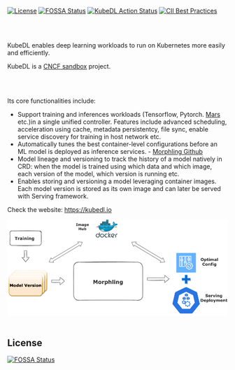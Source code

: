 [![License](https://img.shields.io/badge/license-Apache%202-4EB1BA.svg)](https://www.apache.org/licenses/LICENSE-2.0.html)
[![FOSSA Status](https://app.fossa.com/api/projects/git%2Bgithub.com%2Fkubedl-io%2Fkubedl.svg?type=shield)](https://app.fossa.com/projects/git%2Bgithub.com%2Fkubedl-io%2Fkubedl?ref=badge_shield)
[![KubeDL Action Status](https://github.com/kubedl-io/kubedl/workflows/CI/badge.svg)](https://github.com/kubedl-io}/kubedl}/actions)
[![CII Best Practices](https://bestpractices.coreinfrastructure.org/projects/5072/badge)](https://bestpractices.coreinfrastructure.org/projects/5072)


<div align="left">
 <img src="https://user-images.githubusercontent.com/3662775/134578512-a9f29d92-b2e2-4fc4-b7b5-333926c738ab.png" width="400" title="">
</div> <br/>

KubeDL enables deep learning workloads to run on Kubernetes more easily and efficiently. 

KubeDL is a [CNCF sandbox](https://www.cncf.io/sandbox-projects/) project. 

<div align="left">
    <img src="https://v6d.io/_static/cncf-color.svg" width="400" title="">
</div> <br/>

Its core functionalities include:

- Support training and inferences workloads (Tensorflow, Pytorch. [Mars](https://github.com/mars-project/mars) etc.)in a single unified controller.  Features include advanced scheduling, acceleration using cache, metadata persistentcy, file sync, enable service discovery for training in host network  etc.
- Automatically tunes the best container-level configurations before an ML model is deployed as inference services. - [Morphling Github](https://github.com/alibaba/morphling)
- Model lineage and versioning to track the history of a model natively in CRD: when the model is trained using which data and which image, each version of the model, which version is running etc. 
- Enables storing and versioning a model leveraging container images. Each model version is stored as its own image and can later be served with Serving framework. 

Check the website: https://kubedl.io


<div align="center">
 <img src="docs/img/kubedl.png" width="700" title="">
</div> <br/>



## License
[![FOSSA Status](https://app.fossa.com/api/projects/git%2Bgithub.com%2Fkubedl-io%2Fkubedl.svg?type=large)](https://app.fossa.com/projects/git%2Bgithub.com%2Fkubedl-io%2Fkubedl?ref=badge_large)
